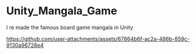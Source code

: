 # Unity_Mangala_Game
I re made the famous board game mangala in Unity


https://github.com/user-attachments/assets/67864b6f-ac2a-486b-859c-9130a96728e4

